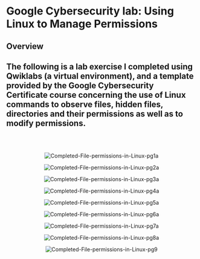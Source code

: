 <h1>Google Cybersecurity lab: Using Linux to Manage Permissions</h1>

<h2>Overview</h2>

<h2>The following is a lab exercise I completed using Qwiklabs (a virtual environment), and a template provided by the Google Cybersecurity Certificate course concerning the use of Linux commands to observe files, hidden files, directories and their permissions as well as to modify permissions.</h2>

</br>
</br>

<p align="center">
<img src="https://i.ibb.co/0Jjwg4j/Completed-File-permissions-in-Linux-pg1a.jpg" alt="Completed-File-permissions-in-Linux-pg1a">
</p>

<p align="center">
<img src="https://i.ibb.co/Jm33675/Completed-File-permissions-in-Linux-pg2a.jpg" alt="Completed-File-permissions-in-Linux-pg2a" border="0">
</p>

<p align="center">
<img src="https://i.ibb.co/55WDPF2/Completed-File-permissions-in-Linux-pg3a.jpg" alt="Completed-File-permissions-in-Linux-pg3a">
</p>

<p align="center">
<img src="https://i.ibb.co/MG5bJRS/Completed-File-permissions-in-Linux-pg4a.jpg" alt="Completed-File-permissions-in-Linux-pg4a">
</p>

<p align="center">
<img src="https://i.ibb.co/tMBvw70/Completed-File-permissions-in-Linux-pg5a.jpg" alt="Completed-File-permissions-in-Linux-pg5a" border="0">
</p>

<p align="center">
<img src="https://i.ibb.co/hBFbRjG/Completed-File-permissions-in-Linux-pg6a.jpg" alt="Completed-File-permissions-in-Linux-pg6a">
</p>

<p align="center">
<img src="https://i.ibb.co/HVPGcBq/Completed-File-permissions-in-Linux-pg7a.jpg" alt="Completed-File-permissions-in-Linux-pg7a">
</p>

<p align="center">
<img src="https://i.ibb.co/KGnCD8J/Completed-File-permissions-in-Linux-pg8a.jpg" alt="Completed-File-permissions-in-Linux-pg8a">
</p>

<p align="center">
<img src="https://i.ibb.co/sCQzL5s/Completed-File-permissions-in-Linux-pg9.jpg" alt="Completed-File-permissions-in-Linux-pg9">
</p>





<!--
 ```diff
- text in red
+ text in green
! text in orange
# text in gray
@@ text in purple (and bold)@@
```
--!>
